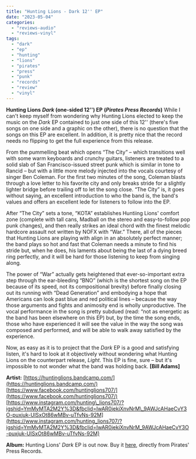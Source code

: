 ```yaml
---
title: "Hunting Lions - Dark 12'' EP"
date: "2023-05-04"
categories: 
  - "reviews-audio"
  - "reviews-vinyl"
tags: 
  - "dark"
  - "ep"
  - "hunting"
  - "lions"
  - "pirates"
  - "press"
  - "punk"
  - "records"
  - "review"
  - "vinyl"
---
```


**Hunting Lions** **_Dark_ (one-sided 12'') EP** **(_Pirates Press Records_)** While I can't keep myself from wondering why Hunting Lions elected to keep the music on the _Dark_ EP contained to just one side of this 12'' (there's five songs on one side and a graphic on the other), there is no question that the songs on this EP are excellent. In addition, it is pretty nice that the record needs no flipping to get the full experience from this release.

From the pummelling beat which opens “The City” – which transitions well with some warm keyboards and crunchy guitars, listeners are treated to a solid slab of San Francisco-issued street punk which is similar in tone to Rancid – but with a little more melody injected into the vocals courtesy of singer Ben Coleman. For the first two minutes of the song, Coleman blasts through a love letter to his favorite city and only breaks stride for a slightly lighter bridge before trailing off to let the song close. “The City” is, it goes without saying, an excellent introduction to who the band is, the band's values and offers an excellent lede for listeners to follow into the EP.

After “The City” sets a tone, “KOTA” establishes Huntiing Lions' comfort zone (complete with tall cans, Madball on the stereo and easy-to-follow pop punk changes), and then really strikes an ideal chord with the finest melodic hardcore assault not written by NOFX with “War.” There, all of the pieces that Hunting Lions are playing with align in an absolutely perfect manner; the band plays so hot and fast that Coleman needs a minute to find his stride but, when he does, his laments about being the last of a dying breed ring perfectly, and it will be hard for those listening to keep from singing along.

The power of “War” actually gets heightened that ever-so-important extra step through the ear-bleeding “BNO” (which is the shortest song on the EP because of its speed, not its compositional brevity) before finally closing out its running with “Dead Generation” and embodying a hope that Americans can look past blue and red political lines – because the way those arguments and fights and animosity end is wholly unproductive. The vocal performance in the song is pretty subdued (read: “not as energetic as the band has been elsewhere on this EP) but, by the time the song ends, those who have experienced it will see the value in the way the song was composed and performed, and will be able to walk away satisfied by the experience.

Now, as easy as it is to project that the _Dark_ EP is a good and satisfying listen, it's hard to look at it objectively without wondering what Hunting Lions on the counterpart release, _Light_. This EP is fine, sure – but it's impossible to not wonder what the band was holding back. **\[Bill Adams\]**

**Artist:** [https://huntinglions.bandcamp.com/](https://huntinglions.bandcamp.com/) [https://www.facebook.com/huntinglions707/](https://www.facebook.com/huntinglions707/) [https://www.instagram.com/hunting\_lions707/?igshid=YmMyMTA2M2Y%3D&fbclid=IwAR0jekjXnvNrM\_9AWJcAHaeCvY3O-puxjuk-UlSxOt86wMBv-uTfvNs-92M](https://www.instagram.com/hunting_lions707/?igshid=YmMyMTA2M2Y%3D&fbclid=IwAR0jekjXnvNrM_9AWJcAHaeCvY3O-puxjuk-UlSxOt86wMBv-uTfvNs-92M)

**Album:** Hunting Lions' _Dark_ EP is out now. Buy it [here](https://shop.piratespressrecords.com/collections/new-featured-music/products/hunting-lions-dark-12-ep), directly from Pirates' Press Records.
